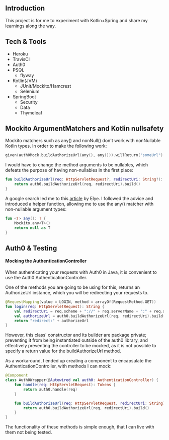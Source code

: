 ## Introduction
This project is for me to experiment with Kotlin+Spring and share my learnings along the way.

## Tech & Tools
- Heroku
- TravisCI
- Auth0
- PSQL
	- flyway
- Kotlin(JVM)
	- JUnit/Mockito/Hamcrest
	- Selenium
- SpringBoot
	- Security
	- Data
	- Thymeleaf
	
	
## Mockito ArgumentMatchers and Kotlin nullsafety
Mockito matchers such as any() and nonNull() don't work with nonNullable Kotlin types. In order to make the following work:

```kotlin
given(auth0Mock.buildAuthorizeUrl(any(), any())).willReturn("someUrl")
```
I would have to change the method arguments to be nullables, 
which defeats the purpose of having non-nullables in the first place:
```kotlin
fun buildAuthorizeUrl(req: HttpServletRequest?, redirectUri: String?): String {
	return auth0.buildAuthorizeUrl(req, redirectUri).build()
}
```

A google search led me to this [article](https://medium.com/elye.project/befriending-kotlin-and-mockito-1c2e7b0ef791)
by Elye. I followed the advice and introduced a helper function, allowing me to use the any() matcher with non-nullable argument types:
```kotlin
fun <T> any(): T {
    Mockito.any<T>()
    return null as T
}
```

## Auth0 & Testing
#### Mocking the AuthenticationController
When authenticating your requests with Auth0 in Java, it is convenient to use the Auth0 AuthenticationController.

One of the methods you are going to be using for this, returns an AuthorizeUrl instance, which you will be redirecting your requests to.

```kotlin
@RequestMapping(value = LOGIN, method = arrayOf(RequestMethod.GET))
fun login(req: HttpServletRequest): String {
	val redirectUri = req.scheme + "://" + req.serverName + ":" + req.serverPort + CALLBACK
	val authorizeUrl = auth0.buildAuthorizeUrl(req, redirectUri).build()
	return "redirect:" + authorizeUrl
}
```
However, this class' constructor and its builder are package private; preventing it from being instantiated
outside of the auth0 library, and effectively preventing the controller to be mocked, as it is not possible
to specify a return value for the buildAuthorizeUrl method.

As a workaround, I ended up creating a component to encapsulate the AuthenticationController, with methods I can mock:
```kotlin
@Component
class Auth0Wrapper(@Autowired val auth0: AuthenticationController) {
	fun handle(req: HttpServletRequest): Tokens {
		return auth0.handle(req)
	}

	fun buildAuthorizeUrl(req: HttpServletRequest, redirectUri: String): String {
		return auth0.buildAuthorizeUrl(req, redirectUri).build()
	}
}
```
The functionality of these methods is simple enough, that I can live with them not being tested.
